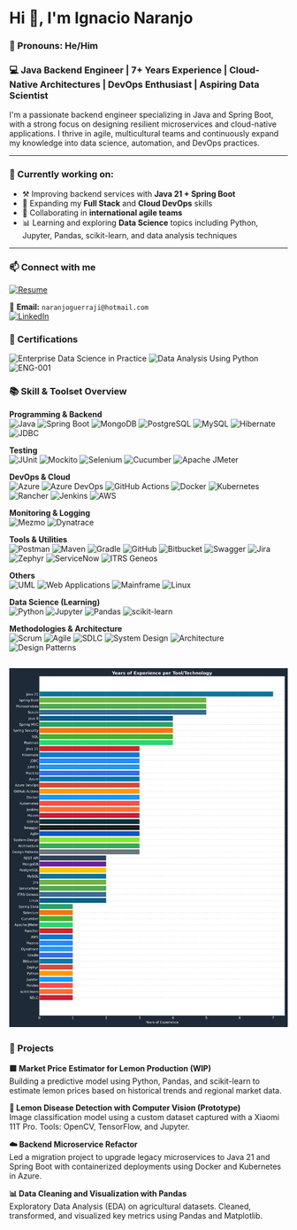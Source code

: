 
# Hi 👋, I'm Ignacio Naranjo 
### 👤 Pronouns: He/Him

### 💻 Java Backend Engineer | 7+ Years Experience | Cloud-Native Architectures | DevOps Enthusiast | Aspiring Data Scientist

I'm a passionate backend engineer specializing in Java and Spring Boot, with a strong focus on designing resilient microservices and cloud-native applications. I thrive in agile, multicultural teams and continuously expand my knowledge into data science, automation, and DevOps practices.

---

### 🚀 Currently working on:
- ⚒️ Improving backend services with **Java 21 + Spring Boot**
- 🌿 Expanding my **Full Stack** and **Cloud DevOps** skills
- 🤝 Collaborating in **international agile teams**
- 📊 Learning and exploring **Data Science** topics including Python, Jupyter, Pandas, scikit-learn, and data analysis techniques

---


### 📫 Connect with me 
[![Resume](https://img.shields.io/badge/Download%20My%20CV-PDF-red?style=for-the-badge&logo=adobeacrobatreader&logoColor=white)](./IgnacioNaranjoCv_JavaBackendDev03_2025.pdf)

📧 **Email:** `naranjoguerraji@hotmail.com`  
[![LinkedIn](https://img.shields.io/badge/LinkedIn-blue?style=for-the-badge&logo=linkedin&logoColor=white)](https://www.linkedin.com/in/ignacio-naranjo-guerra-40706a144/)



### 🏅 Certifications


![Enterprise Data Science in Practice](https://img.shields.io/badge/Enterprise%20Data%20Science-in%20Practice-0A66C2?style=for-the-badge&logo=data)
![Data Analysis Using Python](https://img.shields.io/badge/Data%20Analysis-Using%20Python-306998?style=for-the-badge&logo=python&logoColor=white)
![ENG-001](https://img.shields.io/badge/General%20English%20Course-Mexico%20Summer%202022-007396?style=for-the-badge&logo=bookstack)

### 📚  Skill & Toolset Overview

**Programming & Backend**  
![Java](https://img.shields.io/badge/Java_21-007396?style=for-the-badge&logo=openjdk&logoColor=white)
![Spring Boot](https://img.shields.io/badge/Spring_Boot-6DB33F?style=for-the-badge&logo=springboot&logoColor=white)
![MongoDB](https://img.shields.io/badge/MongoDB-4EA94B?style=for-the-badge&logo=mongodb&logoColor=white)
![PostgreSQL](https://img.shields.io/badge/PostgreSQL-336791?style=for-the-badge&logo=postgresql&logoColor=white)
![MySQL](https://img.shields.io/badge/MySQL-005C84?style=for-the-badge&logo=mysql&logoColor=white)
![Hibernate](https://img.shields.io/badge/Hibernate-59666C?style=for-the-badge&logo=hibernate&logoColor=white)
![JDBC](https://img.shields.io/badge/JDBC-003B57?style=for-the-badge&logo=java&logoColor=white)

**Testing**  
![JUnit](https://img.shields.io/badge/JUnit_5-25A162?style=for-the-badge&logo=java&logoColor=white)
![Mockito](https://img.shields.io/badge/Mockito-FF6F00?style=for-the-badge&logo=java&logoColor=white)
![Selenium](https://img.shields.io/badge/Selenium-43B02A?style=for-the-badge&logo=selenium&logoColor=white)
![Cucumber](https://img.shields.io/badge/Cucumber-23D96C?style=for-the-badge&logo=cucumber&logoColor=white)
![Apache JMeter](https://img.shields.io/badge/JMeter-D22128?style=for-the-badge&logo=apachejmeter&logoColor=white)

**DevOps & Cloud**  
![Azure](https://img.shields.io/badge/Azure-0078D4?style=for-the-badge&logo=microsoftazure&logoColor=white)
![Azure DevOps](https://img.shields.io/badge/Azure_DevOps-0078D4?style=for-the-badge&logo=azuredevops&logoColor=white)
![GitHub Actions](https://img.shields.io/badge/GitHub_Actions-2088FF?style=for-the-badge&logo=githubactions&logoColor=white)
![Docker](https://img.shields.io/badge/Docker-2496ED?style=for-the-badge&logo=docker&logoColor=white)
![Kubernetes](https://img.shields.io/badge/Kubernetes-326CE5?style=for-the-badge&logo=kubernetes&logoColor=white)
![Rancher](https://img.shields.io/badge/Rancher-0075A8?style=for-the-badge&logo=rancher&logoColor=white)
![Jenkins](https://img.shields.io/badge/Jenkins-D24939?style=for-the-badge&logo=jenkins&logoColor=white)
![AWS](https://img.shields.io/badge/AWS-FF9900?style=for-the-badge&logo=amazonaws&logoColor=white)

**Monitoring & Logging**  
![Mezmo](https://img.shields.io/badge/Mezmo-FF4B4B?style=for-the-badge&logo=logdna&logoColor=white)
![Dynatrace](https://img.shields.io/badge/Dynatrace-1496FF?style=for-the-badge&logo=dynatrace&logoColor=white)

**Tools & Utilities**  
![Postman](https://img.shields.io/badge/Postman-FF6C37?style=for-the-badge&logo=postman&logoColor=white)
![Maven](https://img.shields.io/badge/Maven-C71A36?style=for-the-badge&logo=apachemaven&logoColor=white)
![Gradle](https://img.shields.io/badge/Gradle-02303A?style=for-the-badge&logo=gradle&logoColor=white)
![GitHub](https://img.shields.io/badge/GitHub-181717?style=for-the-badge&logo=github&logoColor=white)
![Bitbucket](https://img.shields.io/badge/Bitbucket-0052CC?style=for-the-badge&logo=bitbucket&logoColor=white)
![Swagger](https://img.shields.io/badge/Swagger-85EA2D?style=for-the-badge&logo=swagger&logoColor=black)
![Jira](https://img.shields.io/badge/Jira-0052CC?style=for-the-badge&logo=jira&logoColor=white)
![Zephyr](https://img.shields.io/badge/Zephyr-2F80ED?style=for-the-badge&logo=zephyr&logoColor=white)
![ServiceNow](https://img.shields.io/badge/ServiceNow-1C9A42?style=for-the-badge&logo=servicenow&logoColor=white)
![ITRS Geneos](https://img.shields.io/badge/ITRS_Geneos-0A0A0A?style=for-the-badge)

**Others**  
![UML](https://img.shields.io/badge/UML_Diagrams-6E4C13?style=for-the-badge)
![Web Applications](https://img.shields.io/badge/Web_Applications-007396?style=for-the-badge)
![Mainframe](https://img.shields.io/badge/Mainframe_Systems-444444?style=for-the-badge)
![Linux](https://img.shields.io/badge/Linux-FCC624?style=for-the-badge&logo=linux&logoColor=black)

**Data Science (Learning)**  
![Python](https://img.shields.io/badge/Python-3776AB?style=for-the-badge&logo=python&logoColor=white)
![Jupyter](https://img.shields.io/badge/Jupyter-F37626?style=for-the-badge&logo=jupyter&logoColor=white)
![Pandas](https://img.shields.io/badge/Pandas-150458?style=for-the-badge&logo=pandas&logoColor=white)
![scikit-learn](https://img.shields.io/badge/scikit--learn-F7931E?style=for-the-badge&logo=scikitlearn&logoColor=white)

**Methodologies & Architecture**  
![Scrum](https://img.shields.io/badge/Scrum_Framework-0052CC?style=for-the-badge)
![Agile](https://img.shields.io/badge/Agile_Methodology-34A853?style=for-the-badge)
![SDLC](https://img.shields.io/badge/SDLC_Process-6C757D?style=for-the-badge)
![System Design](https://img.shields.io/badge/System_Design-2C3E50?style=for-the-badge)
![Architecture](https://img.shields.io/badge/Software_Architecture-6A1B9A?style=for-the-badge)
![Design Patterns](https://img.shields.io/badge/Design_Patterns-FFC107?style=for-the-badge)



![Experience Chart](experience_chart.png)
---



### 🧪 Projects

**🟩 Market Price Estimator for Lemon Production (WIP)**  
Building a predictive model using Python, Pandas, and scikit-learn to estimate lemon prices based on historical trends and regional market data.

**🌿 Lemon Disease Detection with Computer Vision (Prototype)**  
Image classification model using a custom dataset captured with a Xiaomi 11T Pro. Tools: OpenCV, TensorFlow, and Jupyter.

**☁️ Backend Microservice Refactor**  
Led a migration project to upgrade legacy microservices to Java 21 and Spring Boot with containerized deployments using Docker and Kubernetes in Azure.

**📊 Data Cleaning and Visualization with Pandas**  
Exploratory Data Analysis (EDA) on agricultural datasets. Cleaned, transformed, and visualized key metrics using Pandas and Matplotlib.


